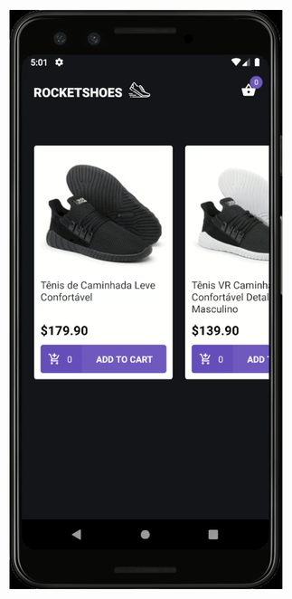 ![Rocketshoes Mobile Demo](https://github.com/ivanseibel/assets/blob/master/img/rocketshoes/rocketshoes-mobile-demo.gif?raw=true)
